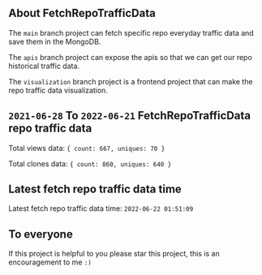 ## About FetchRepoTrafficData

The `main` branch project can fetch specific repo everyday traffic data and save them in the MongoDB.

The `apis` branch project can expose the apis so that we can get our repo historical traffic data.

The `visualization` branch project is a frontend project that can make the repo traffic data visualization.

## `2021-06-28` To `2022-06-21` FetchRepoTrafficData repo traffic data

Total views data: `{ count: 667, uniques: 70 }`

Total clones data: `{ count: 860, uniques: 640 }`

## Latest fetch repo traffic data time

Latest fetch repo traffic data time: `2022-06-22 01:51:09`

## To everyone

If this project is helpful to you please star this project, this is an encouragement to me `:)`



